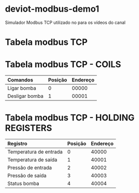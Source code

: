 # deviot-modbus-demo1
Simulador Modbus TCP utilizado no para os vídeos do canal

# Tabela modbus TCP

# Tabela modbus TCP - COILS

| Comandos                | Posição | Endereço |
| :---------------------- | :------ | :------- |
| Ligar bomba             | 0       | 00000    |
| Desligar bomba          | 1       | 00001    |


# Tabela modbus TCP - HOLDING REGISTERS

| Registro                | Posição | Endereço |
| :---------------------- | :------ | :------- |
| Temperatura de entrada  | 0       | 40000    |
| Temperatura de saída    | 1       | 40001    |
| Pressão de entrada      | 2       | 40002    |
| Pressão de saída        | 3       | 40003    |
| Status bomba            | 4       | 40004    |
